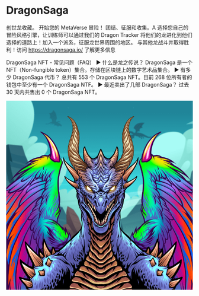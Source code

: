 # DragonSaga

创世龙收藏。 开始您的 MetaVerse 冒险！ 团结、征服和收集。A 选择您自己的冒险风格引擎，让训练师可以通过我们的 Dragon Tracker 将他们的龙进化到他们选择的道路上！加入一个派系，征服龙世界周围的地区。 与其他龙战斗并取得胜利！访问 https://dragonsaga.io/ 了解更多信息

DragonSaga NFT - 常见问题（FAQ）
▶ 什么是龙之传说？
DragonSaga 是一个 NFT（Non-fungible token）集合。存储在区块链上的数字艺术品集合。
▶ 有多少 DragonSaga 代币？
总共有 553 个 DragonSaga NFT。目前 268 位所有者的钱包中至少有一个 DragonSaga NTF。
▶ 最近卖出了几部 DragonSaga？
过去 30 天内共售出 0 个 DragonSaga NFT。

![NFT](微信截图_20220903133409.png)
